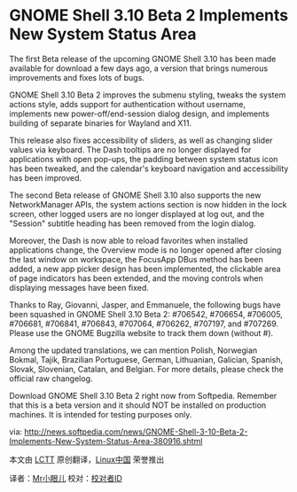 GNOME Shell 3.10 Beta 2 Implements New System Status Area
=========================================================

The first Beta release of the upcoming GNOME Shell 3.10 has been made available for download a few days ago, a version that brings numerous improvements and fixes lots of bugs. 

GNOME Shell 3.10 Beta 2 improves the submenu styling, tweaks the system actions style, adds support for authentication without username, implements new power-off/end-session dialog design, and implements building of separate binaries for Wayland and X11.

This release also fixes accessibility of sliders, as well as changing slider values via keyboard. The Dash tooltips are no longer displayed for applications with open pop-ups, the padding between system status icon has been tweaked, and the calendar's keyboard navigation and accessibility has been improved.

The second Beta release of GNOME Shell 3.10 also supports the new NetworkManager APIs, the system actions section is now hidden in the lock screen, other logged users are no longer displayed at log out, and the "Session" subtitle heading has been removed from the login dialog.

Moreover, the Dash is now able to reload favorites when installed applications change, the Overview mode is no longer opened after closing the last window on workspace, the FocusApp DBus method has been added, a new app picker design has been implemented, the clickable area of page indicators has been extended, and the moving controls when displaying messages have been fixed.

Thanks to Ray, Giovanni, Jasper, and Emmanuele, the following bugs have been squashed in GNOME Shell 3.10 Beta 2: #706542, #706654, #706005, #706681, #706841, #706843, #707064, #706262, #707197, and #707269. Please use the GNOME Bugzilla website to track them down (without #).

Among the updated translations, we can mention Polish, Norwegian Bokmal, Tajik, Brazilian Portuguese, German, Lithuanian, Galician, Spanish, Slovak, Slovenian, Catalan, and Belgian. For more details, please check the official raw changelog.

Download GNOME Shell 3.10 Beta 2 right now from Softpedia. Remember that this is a beta version and it should NOT be installed on production machines. It is intended for testing purposes only.

via: http://news.softpedia.com/news/GNOME-Shell-3-10-Beta-2-Implements-New-System-Status-Area-380916.shtml

本文由 [LCTT][] 原创翻译，[Linux中国][] 荣誉推出

译者：[Mr小眼儿] 校对：[校对者ID][]


[LCTT]:https://github.com/LCTT/TranslateProject
[Linux中国]:http://linux.cn/portal.php
[Mr小眼儿]:http://linux.cn/space/14801
[校对者ID]:http://linux.cn/space/校对者ID

